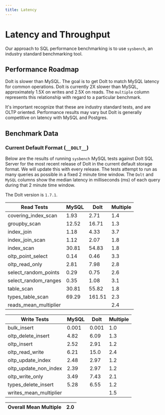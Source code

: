 ```yaml
---
title: Latency
---
```


# Latency and Throughput

Our approach to SQL performance benchmarking is to use `sysbench`, an
industry standard benchmarking tool.

## Performance Roadmap

Dolt is slower than MySQL. The goal is to get Dolt to match 
MySQL latency for common operations. Dolt is currently 2X slower 
than MySQL, approximately 1.5X on writes and 2.5X on reads. The 
`multiple` column represents this relationship with regard to a 
particular benchmark.

It's important recognize that these are industry standard tests, and
are OLTP oriented. Performance results may vary but Dolt is 
generally competitive on latency with MySQL and Postgres.

## Benchmark Data

### Current Default Format (`__DOLT__`)

Below are the results of running `sysbench` MySQL tests against Dolt
SQL Server for the most recent release of Dolt in the current default 
storage format. We will update this with every release. The tests 
attempt to run as many queries as possible in a fixed 2 minute time 
window. The `Dolt` and `MySQL` columns show the median latency in 
milliseconds (ms) of each query during that 2 minute time window.

The Dolt version is `1.7.1`.

<!-- START___DOLT___LATENCY_RESULTS_TABLE -->
|       Read Tests        | MySQL |  Dolt  | Multiple |
|-------------------------|-------|--------|----------|
| covering\_index\_scan   |  1.93 |   2.71 |      1.4 |
| groupby\_scan           | 12.52 |  16.71 |      1.3 |
| index\_join             |  1.18 |   4.33 |      3.7 |
| index\_join\_scan       |  1.12 |   2.07 |      1.8 |
| index\_scan             | 30.81 |  54.83 |      1.8 |
| oltp\_point\_select     |  0.14 |   0.46 |      3.3 |
| oltp\_read\_only        |  2.81 |   7.98 |      2.8 |
| select\_random\_points  |  0.29 |   0.75 |      2.6 |
| select\_random\_ranges  |  0.35 |   1.08 |      3.1 |
| table\_scan             | 30.81 |  55.82 |      1.8 |
| types\_table\_scan      | 69.29 | 161.51 |      2.3 |
| reads\_mean\_multiplier |       |        |      2.4 |

|       Write Tests        | MySQL | Dolt  | Multiple |
|--------------------------|-------|-------|----------|
| bulk\_insert             | 0.001 | 0.001 |      1.0 |
| oltp\_delete\_insert     |  4.82 |  6.09 |      1.3 |
| oltp\_insert             |  2.52 |  2.91 |      1.2 |
| oltp\_read\_write        |  6.21 |  15.0 |      2.4 |
| oltp\_update\_index      |  2.48 |  2.97 |      1.2 |
| oltp\_update\_non\_index |  2.39 |  2.97 |      1.2 |
| oltp\_write\_only        |  3.49 |  7.43 |      2.1 |
| types\_delete\_insert    |  5.28 |  6.55 |      1.2 |
| writes\_mean\_multiplier |       |       |      1.5 |

| Overall Mean Multiple | 2.0 |
|-----------------------|-----|
<!-- END___DOLT___LATENCY_RESULTS_TABLE -->
<br/>
